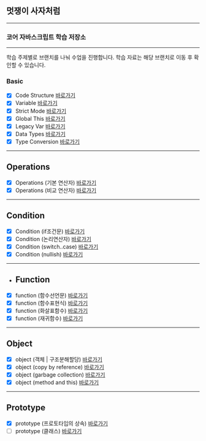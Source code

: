 ## 멋쟁이 사자처럼

---

### 코어 자바스크립트 학습 저장소

---

학습 주제별로 브랜치를 나눠 수업을 진행합니다.
학습 자료는 해당 브랜치로 이동 후 확인할 수 있습니다.

### Basic

- [x] Code Structure [바로가기](https://github.com/bohyemian/core-js/blob/01.core/client/chapter/core/01.codeStructure.js)
- [x] Variable [바로가기](https://github.com/bohyemian/core-js/blob/01.core/client/chapter/core/02.variables.js)
- [x] Strict Mode [바로가기](https://github.com/bohyemian/core-js/blob/01.core/client/chapter/core/03.strictMode.js)
- [x] Global This [바로가기](https://github.com/bohyemian/core-js/blob/01.core/client/chapter/core/04.globalThis.js)
- [x] Legacy Var [바로가기](https://github.com/bohyemian/core-js/blob/01.core/client/chapter/core/05.legacyVar.js)
- [x] Data Types [바로가기](https://github.com/bohyemian/core-js/blob/01.core/client/chapter/core/06.dataTypes.js)
- [x] Type Conversion [바로가기](https://github.com/bohyemian/core-js/blob/01.core/client/chapter/core/07.typeConversion.js)

---

## Operations

- [x] Operations (기본 연산자) [바로가기](https://github.com/bohyemian/core-js/blob/01.core/client/chapter/core/08-1.operation.js)
- [x] Operations (비교 연산자) [바로가기](https://github.com/bohyemian/core-js/blob/01.core/client/chapter/core/08-2.operation.js)

---

## Condition

- [x] Condition (if조건문) [바로가기](https://github.com/bohyemian/core-js/blob/01.core/client/chapter/core/09-1.conditions.js)
- [x] Condition (논리연산자) [바로가기](https://github.com/bohyemian/core-js/blob/01.core/client/chapter/core/09-2.conditions.js)
- [x] Condition (switch..case) [바로가기](https://github.com/bohyemian/core-js/blob/01.core/client/chapter/core/09-3.conditions.js)
- [x] Condition (nullish) [바로가기](https://github.com/bohyemian/core-js/blob/01.core/client/chapter/core/09-4.conditions.js)

---

- ## Function
- [x] function (함수선언문) [바로가기](https://github.com/bohyemian/core-js/blob/01.core/client/chapter/core/11-1.function.js)
- [x] function (함수표현식) [바로가기](https://github.com/bohyemian/core-js/blob/01.core/client/chapter/core/11-2.function.js)
- [x] function (화살표함수) [바로가기](https://github.com/bohyemian/core-js/blob/01.core/client/chapter/core/11-3.function.js)
- [x] function (재귀함수) [바로가기](https://github.com/bohyemian/core-js/blob/01.core/client/chapter/core/11-4.function.js)

---

## Object

- [x] object (객체 | 구조분해할당) [바로가기](https://github.com/bohyemian/core-js/blob/01.core/client/chapter/core/12-1.object.js)
- [x] object (copy by reference) [바로가기](https://github.com/bohyemian/core-js/blob/01.core/client/chapter/core/12-2.object.js)
- [x] object (garbage collection) [바로가기](https://github.com/bohyemian/core-js/blob/01.core/client/chapter/core/12-3.object.js)
- [x] object (method and this) [바로가기](https://github.com/bohyemian/core-js/blob/01.core/client/chapter/core/12-4.object.js)

---

## Prototype

- [x] prototype (프로토타입의 상속) [바로가기](https://github.com/bohyemian/core-js/blob/01.core/client/chapter/core/13.prototype.js)
- [ ] prototype (클래스) [바로가기](https://github.com/bohyemian/core-js/blob/01.core/client/chapter/core/13.classes.js)
